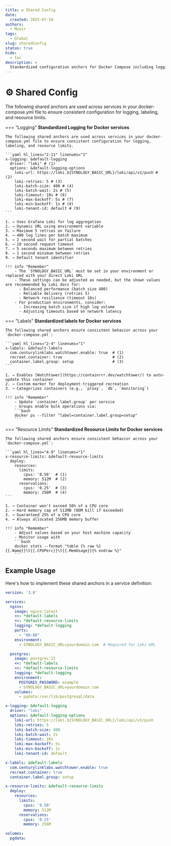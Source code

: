 ```yaml
---
title: ⚙️ Shared Config
date:
  created: 2025-07-19
authors:
  - Munir
tags:
  - Global
slug: sharedConfig
status: true
hide:
  - toc
description: >
  Standardized configuration anchors for Docker Compose including logging, labels, and resource limits to ensure consistency across services.
---
```


# ⚙️ Shared Config

The following shared anchors are used across services in your docker-compose.yml file to ensure consistent configuration for logging, labeling, and resource limits.

<!-- more -->

=== "Logging"
    **Standardized Logging for Docker services**

    The following shared anchors are used across services in your docker-compose.yml file to ensure consistent configuration for logging, labeling, and resource limits.

    ```yaml hl_lines="2-11" linenums="1"
    x-logging: &default-logging
      driver: "loki" # (1)
      options: &default-logging-options
        loki-url: https://loki.${SYNOLOGY_BASIC_URL}/loki/api/v1/push # (2)
        loki-retries: 5 # (3)
        loki-batch-size: 400 # (4)
        loki-batch-wait: 2s # (5)
        loki-timeout: 10s # (6)
        loki-max-backoff: 5s # (7)
        loki-min-backoff: 1s # (8)
        loki-tenant-id: default # (9)
    ```

    1. → Uses Grafana Loki for log aggregation
    2. → Dynamic URL using environment variable
    3. → Maximum 5 retries on failure
    4. → 400 log lines per batch maximum
    5. → 2 second wait for partial batches
    6. → 10 second request timeout
    7. → 5 seconds maximum between retries
    8. → 1 second minimum between retries
    9. → Default tenant identifier

    !!! info "Remember"
        - The `SYNOLOGY_BASIC_URL` must be set in your environment or replaced with your direct Loki URL
        - These settings can be adjusted as needed, but the shown values are recommended by Loki docs for:
          - Balanced performance (batch size 400)
          - Reliable delivery (retries 5)
          - Network resilience (timeout 10s)
        - For production environments, consider:
          - Increasing batch size if high log volume
          - Adjusting timeouts based on network latency

=== "Labels"
    **Standardized labels for Docker services**

    The following shared anchors ensure consistent behavior across your `docker-compose.yml`:

    ```yaml hl_lines="2-4" linenums="1"
    x-labels: &default-labels
      com.centurylinklabs.watchtower.enable: true  # (1)
      recreat.container: true                      # (2)
      container.label.group: setup                 # (3)
    ```

    1. → Enables [Watchtower](https://containrrr.dev/watchtower/) to auto-update this container
    2. → Custom marker for deployment-triggered recreation
    3. → Categorizes containers (e.g., `proxy`, `db`, `monitoring`)

    !!! info "Remember"
        - Update `container.label.group` per service
        - Groups enable bulk operations via:
        ```bash
        docker ps --filter "label=container.label.group=setup"
        ```

=== "Resource Limits"
    **Standardized Resource Limits for Docker services**

    The following shared anchors ensure consistent behavior across your `docker-compose.yml`:

    ```yaml hl_lines="4-9" linenums="1"
    x-resource-limits: &default-resource-limits
      deploy:
        resources:
          limits:
            cpus: '0.50'  # (1)
            memory: 512M  # (2)
          reservations:
            cpus: '0.25'  # (3)
            memory: 256M  # (4)
    ```

    1. → Container won't exceed 50% of a CPU core
    2. → Hard memory cap of 512MB (OOM kill if exceeded)
    3. → Guaranteed 25% of a CPU core
    4. → Always allocated 256MB memory buffer

    !!! info "Remember"
        - Adjust values based on your host machine capacity
        - Monitor usage with
        ```bash
        docker stats --format "table {% raw %}{{.Name}}\t{{.CPUPerc}}\t{{.MemUsage}}{% endraw %}"
        ```

## Example Usage

Here's how to implement these shared anchors in a service definition:

```yaml linenums="1"
version: '3.8'

services:
  nginx:
    image: nginx:latest
    <<: *default-labels
    <<: *default-resource-limits
    logging: *default-logging
    ports:
      - "80:80"
    environment:
      - SYNOLOGY_BASIC_URL=yourdomain.com  # Required for Loki URL

  postgres:
    image: postgres:15
    <<: *default-labels
    <<: *default-resource-limits
    logging: *default-logging
    environment:
      POSTGRES_PASSWORD: example
      - SYNOLOGY_BASIC_URL=yourdomain.com
    volumes:
      - pgdata:/var/lib/postgresql/data

x-logging: &default-logging
  driver: "loki"
  options: &default-logging-options
    loki-url: https://loki.${SYNOLOGY_BASIC_URL}/loki/api/v1/push
    loki-retries: 5
    loki-batch-size: 400
    loki-batch-wait: 2s
    loki-timeout: 10s
    loki-max-backoff: 5s
    loki-min-backoff: 1s
    loki-tenant-id: default

x-labels: &default-labels
  com.centurylinklabs.watchtower.enable: true
  recreat.container: true
  container.label.group: setup

x-resource-limits: &default-resource-limits
  deploy:
    resources:
      limits:
        cpus: '0.50'
        memory: 512M
      reservations:
        cpus: '0.25'
        memory: 256M

volumes:
  pgdata:
```

